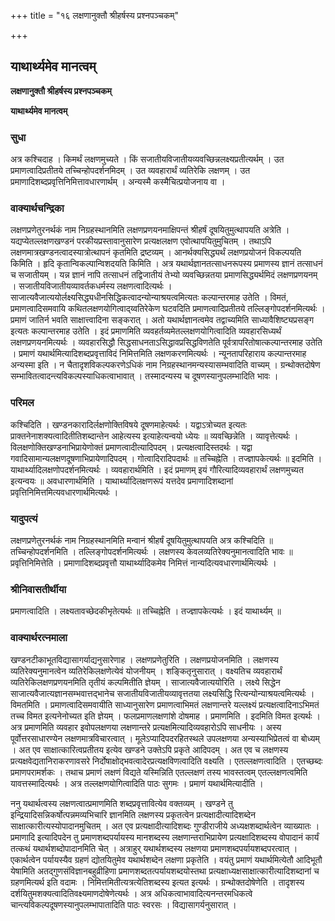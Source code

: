 +++
title = "१६ लक्षणानुक्तौ श्रीहर्षस्य प्रश्नपञ्चकम्"

+++


## याथार्थ्यमेव मानत्वम्

**लक्षणानुक्तौ श्रीहर्षस्य प्रश्नपञ्चकम्**

**याथार्थ्यमेव मानत्वम्**

### **सुधा**

अत्र कश्चिदाह । किमर्थं लक्षणमुच्यते । किं सजातीयविजातीयव्यवच्छिन्नलक्ष्यप्रतीत्यर्थम् । उत प्रमाणत्वादिप्रतीतये तच्चिन्होपदर्शनमिदम् । उत व्यवहारार्थं व्यतिरेकि लक्षणम् । उत प्रमाणादिशब्दप्रवृत्तिनिमित्तावधारणार्थम् । अन्यस्मै कस्मैचित्प्रयोजनाय वा ।

### **वाक्यार्थचन्द्रिका**

लक्षणप्रणेतुरनर्थकं नाम निग्रहस्थानमिति लक्षणप्रणयनमाक्षिपन्तं श्रीहर्षं दूषयितुमुत्थापयति अत्रेति । यद्यप्येतल्लक्षणखण्डनं परकीयप्रस्तावानुसारेण प्रत्यक्षलक्षण एवोत्थापयितुमुचितम् । तथाऽपि लक्षणमात्रखण्डनत्वादस्यात्रोत्थापनं कृतमिति द्रष्टव्यम् । आनर्थक्यसिद्ध्यर्थं लक्षणप्रयोजनं विकल्पयति किमिति । हृदि कृतान्विकल्पान्विशदयति किमिति । अत्र यथार्थज्ञानतत्साधनरूपस्य प्रमाणस्य ज्ञानं तत्साधनं च सजातीयम् । यन्न ज्ञानं नापि तत्साधनं तद्विजातीयं तेभ्यो व्यवच्छिन्नतया प्रमाणसिद्ध्यर्थमिदं लक्षणप्रणयनम् । सजातीयविजातीयव्यावर्तकधर्मस्य लक्षणत्वादित्यर्थः । साजात्यवैजात्ययोर्लक्ष्यसिद्ध्यधीनसिद्धिकत्वादन्योन्याश्रयत्वमित्यतः कल्पान्तरमाह उतेति । विमतं, प्रमाणत्वादिसमवायि कथितलक्षणयोगित्वाद्य्वतिरेकेण घटवदिति प्रमाणत्वादिप्रतीतये तल्लिङ्गोपदर्शनमित्यर्थः । प्रमाणं जातिर्न भवति साक्षात्त्वादिना सङ्करात् । अतो यथार्थज्ञानत्वमेव तद्वाच्यमिति साध्यावैशिष्ट्यप्रसङ्ग इत्यतः कल्पान्तरमाह उतेति । इदं प्रमाणमिति व्यवहर्तव्यमेतल्लक्षणयोगित्वादिति व्यवहारसिध्यर्थं लक्षणप्रणयनमित्यर्थः । व्यवहारसिद्धौ सिद्धसाधनताऽसिद्धावप्रसिद्धविणतेति पूर्वत्रापरितोषात्कल्पान्तरमाह उतेति । प्रमाणं यथार्थमित्यादिशब्दप्रवृत्ताविदं निमित्तमिति लक्षणकरणमित्यर्थः । न्यूनतापरिहाराय कल्पान्तरमाह अन्यस्मा इति । न चैतादृशविकल्पकरणेऽधिकं नाम निग्रहस्थानमन्यस्यासम्भवादिति वाच्यम् । ग्रन्थोक्तदोषेण सम्भावितत्वादन्त्यविकल्पस्याधिकत्वाभावात् । तस्मादन्यस्य च दूषणस्यानुपलम्भादिति भावः ।

### **परिमल**

कश्चिदिति । खण्डनकारादिर्लक्षणोक्तिविषये दूषणमाहेत्यर्थः । यद्वाऽत्रोच्यत इत्यतः प्राक्तनेनाशक्यत्वादितीतिशब्दान्तेन आहेत्यस्य इत्याहेत्यन्वयो ध्येयः ॥ व्यवच्छिन्नेति । व्यावृत्तेत्यर्थः । विलक्षणोक्तिखण्डनाभिप्रायेणोक्तं प्रमाणत्वादीत्यादिपदम् । प्रत्यक्षत्वादिस्तदर्थः । यद्वा गवादिसामान्यलक्षणदूषणाभिप्रायेणादिपदम् । गोत्वादिरादिपदार्थः ॥ तच्चिह्नेति । तज्ज्ञापकेत्यर्थः ॥ इदमिति । याथार्थ्यादिलक्षणोपदर्शनमित्यर्थः । व्यवहारार्थमिति । इदं प्रमाणम् इयं गौरित्यादिव्यवहारार्थं लक्षणमुच्यत इत्यन्वयः ॥ अवधारणार्थमिति । याथार्थ्यादिलक्षणरूपं यत्तदेव प्रमाणादिशब्दानां प्रवृत्तिनिमित्तमित्यवधारणार्थमित्यर्थः ।

### **यादुपत्यं**

लक्षणप्रणेतुरनर्थकं नाम निग्रहस्थानमिति मन्वानं श्रीहर्षं दूषयितुमुत्थापयति अत्र कश्चिदिति ॥ तच्चिन्होपदर्शनमिति । तल्लिङ्गोपदर्शनमित्यर्थः । लक्षणस्य केवलव्यतिरेक्यनुमानत्वादिति भावः ॥ प्रवृत्तिनिमित्तेति । प्रमाणादिशब्दप्रवृत्तौ याथार्थ्यादिकमेव निमित्तं नान्यदित्यवधारणार्थमित्यर्थः ।

### **श्रीनिवासतीर्थीया**

प्रमाणत्वादिति । लक्ष्यतावच्छेदकीभृतेत्यर्थः ॥ तच्चिह्नेति । तज्ज्ञापकेत्यर्थः । इदं याथार्थ्यम् ॥

### **वाक्यार्थरत्नमाला**

खण्डनटीकाभूतविद्यासागर्याद्यनुसारेणाह । लक्षणप्रणेतुरिति । लक्षणप्रयोजनमिति । लक्षणस्य व्यतिरेक्यनुमानत्वेन व्यतिरेकिलक्षणेत्येवं योजनीयम् । शङ्कितृनुसारात् । वक्ष्यतिच व्यवहारार्थं व्यतिरेकिलक्षणप्रणयनमिति तृतीयं कल्पमितीति ज्ञेयम् । साजात्यवैजात्ययोरिति । लक्ष्ये सिद्धेन साजात्यवैजात्यज्ञानसम्भवात्तद्भानेच सजातीयविजातीयव्यावृत्ततया लक्ष्यसिद्धि रित्यन्योन्याश्रयत्वमित्यर्थः । विमतमिति । प्रमाणत्वादिसमवायीति साध्यानुसारेण प्रमाणत्वाभिमतं लक्षणान्तरे यल्लक्ष्यं प्रत्यक्षत्वादिनाऽभिमतं तच्च विमत इत्यनेनोच्यत इति ज्ञेयम् । फलप्रमाणलक्षणांशे दोषमाह । प्रमाणमिति । इदमिति विमत इत्यर्थः । अत्र प्रमाणमिति व्यवहार इवोपलक्षणया लक्षणान्तरे प्रत्यक्षमित्यादिव्यवहारोऽपि साधनीयः । अस्य पूर्वोत्तरसाधारण्येन लक्षणमात्रविचारत्वात् । मूलेऽप्यादिपदरहितस्थले उपलक्षणया अन्यस्याभिप्रेतत्वं वा बोध्यम् । अत एव साक्षात्कारित्वप्रतीतय इत्येव खण्डने उक्तेऽपि प्रकृते आदिपदम् । अत एव च लक्षणस्य प्रत्यक्षवेद्यतानिराकरणावसरे निर्दोषाक्षोद्भवत्वादेरप्रत्यक्षविणत्वादिति वक्ष्यति । एतल्लक्षणत्वादिति । एतच्छब्दः प्रमाणपरामर्शकः । तथाच प्रमाणं लक्षणं विद्यते यस्मिन्निति एतल्लक्षणं तस्य भावस्तत्वम् एतल्लक्षणत्वमिति यावत्तस्मादित्यर्थः । अत्र तल्लक्षणयोगित्वादिति पाठः सुगमः । प्रमाणं यथार्थमित्यादीति ।

ननु यथार्थत्वस्य लक्षणत्वात्प्रमाणमिति शब्दप्रवृत्तावित्येव वक्तव्यम् । खण्डने तु इन्द्रियादिसन्निकर्षोत्पन्नमव्यभिचारि ज्ञानमिति लक्षणस्य प्रकृतत्वेन प्रत्यक्षादीत्यादिशब्देन साक्षात्कारीत्यस्योपादानमुचितम् । अत एव प्रत्यक्षादीत्यादिशब्दः गुण्डीराजीये अध्यक्षशब्दार्थत्वेन व्याख्यातः । प्रमाणादि इत्यादिपदेन तु प्रमाणशब्दपर्यायस्य मानशब्दस्य लक्षणान्तराभिप्रायेण प्रत्यक्षादिशब्दस्य वोपादानं कार्यं तत्कथं यथार्थशब्दोपादानमिति चेत् । अत्राहुर् यथार्थशब्दस्य लक्षणया प्रमाणशब्दपर्यायशब्दपरत्वात् । एकार्थत्वेन पर्यायस्यैव ग्रहणं द्योतयितुमेव यथार्थशब्देन लक्षणा प्रकृतेति । वयंतु प्रमाणं यथार्थमित्येतौ आदिभूतौ येषामिति अतद्गुणसंविज्ञानबहुव्रीहिणा प्रमाणशब्दतत्पर्यायशब्दयोस्तथा प्रत्यक्षाध्यक्षसाक्षात्कारीत्यादिशब्दानां च ग्रहणमित्यर्थ इति वदामः । निमित्तमितीत्यत्रत्येतिशब्दस्य इत्यत इत्यर्थः । ग्रन्थोक्तदोषेणेति । तादृशस्य दर्शयितुमशक्यत्वादितिवक्ष्यमाणदोषेणेत्यर्थः । अत्र अधिकत्वाभावादित्यनन्तरमधिकत्वे चान्त्यविकल्पदूषणस्यानुपलम्भापातादिति पाठः स्वरसः । विद्यासागर्यनुसारात् ।

